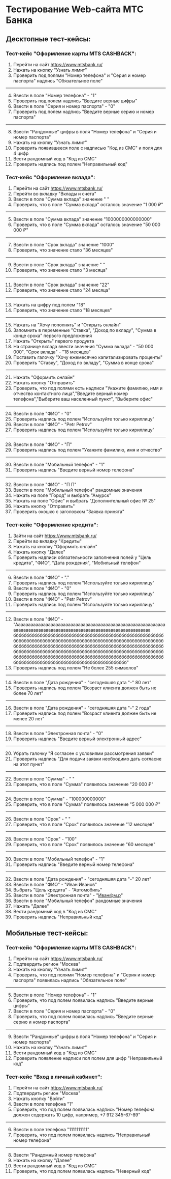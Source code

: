 # Тестирование Web-сайта МТС Банка
## Десктопные тест-кейсы:
### Тест-кейс "Оформление карты MTS CASHBACK":
1) Перейти на сайт https://www.mtsbank.ru/
2) Нажать на кнопку "Узнать лимит"
3) Проверить под полями "Номер телефона" и "Серия и номер паспорта" надпись "Обязательное поле"
-------------
4) Ввести в поле "Номер телефона" - "1"
5) Проверить под полем надпись "Введите верные цифры"
6) Ввести в поле "Серия и номер паспорта" - "0"
7) Проверить под полем надпись "Введите верные серию и номер паспорта"
-------------
8) Ввести "Рандомные" цифры в поля "Номер телефона" и "Серия и номер паспорта"
9) Нажать на кнопку "Узнать лимит"
10) Проверить появившееся поле с надписью "Код из СМС" и поля для 4 цифр
11) Вести рандомный код в "Код из СМС"
12) Проверить надпись под полем "Неправильный код"


### Тест-кейс "Оформление вклада":
1) Перейти на сайт https://www.mtsbank.ru/
2) Перейти во вкладку "Вклады и счета"
3) Ввести в поле "Сумма вклада" значение " "
4) Проверить, что в поле "Сумма вклада" осталось значение "1 000 ₽"
-------------
5) Ввести в поле "Сумма вклада" значение "1000000000000000"
6) Проверить, что в поле "Сумма вклада" осталось значение "50 000 000 ₽"
-------------
7) Ввести в поле "Срок вклада" значение "1000"
8) Проверить, что значение стало "36 месяцев"
-------------
9) Ввести в поле "Срок вклада" значение " "
10) Проверить, что значение стало "3 месяца"
-------------
11) Ввести в поле "Срок вклада" значение "22"
12) Проверить, что значение стало "24 месяца"
-------------
13) Нажать на цифру под полем "18"
14) Проверить, что значение стало "18 месяцев"
-------------
15) Нажать на "Хочу пополнять" и "Открыть онлайн"
16) Запомнить в переменные "Ставка", "Доход по вкладу", "Сумма в конце срока" первого предложения
17) Нажать "Открыть" первого продукта
18) На странице вклада ввести значения "Сумма вклада" - "50 000 000", "Срок вклада" - "18 месяцев"
19) Поставить галочку "Хочу ежемесячно капитализировать проценты"
20) Проверить "Ставку", "Доход по вкладу", "Сумма в конце срока"
-------------
21) Нажать "Оформить онлайн"
22) Нажать кнопку "Отправить"
23) Проверить, что под полями есть надписи "Укажите фамилию, имя и отчество контактного лица","Введите верный номер телефона","Выберите ваш населенный пункт", "Выберите офис"
-------------
24) Ввести в поле "ФИО" - "0"
25) Проверить надпись под полем "Используйте только кириллицу"
26) Ввести в поле "ФИО" - "Petr Petrov"
27) Проверить надпись под полем "Используйте только кириллицу"
-------------
28) Ввести в поле "ФИО" - "П"
29) Проверить надпись под полем "Укажите фамилию, имя и отчество"
-------------
30) Ввести в поле "Мобильный телефон" - "1"
31) Проверить надпись "Введите верный номер телефона"
-------------
32) Ввести в поле "ФИО" - "П П"
33) Ввести в поле "Мобильный телефон" рандомные значения
34) Нажать на поле "Город" и выбрать "Амурск"
35) Нажать на поле "Офис" и выбрать "Дополнительный офис № 25"
36) Нажать кнопку "Отправить"
37) Проверить окошко с заголовком "Заявка принята"


### Тест-кейс "Оформление кредита":
1) Зайти на сайт https://www.mtsbank.ru/
2) Перейти во вкладку "Кредиты"
3) Нажать на кнопку "Оформить онлайн" 
4) Нажать кнопку "Далее"
5) Проверить надписи обязательности заполнения полей у "Цель кредита", "ФИО", "Дата рождения", "Мобильный телефон"
-------------
6) Ввести в поле "ФИО" - "."
7) Проверить надпись под полем "Используйте только кириллицу"
8) Ввести в поле "ФИО" - "0"
9) Проверить надпись под полем "Используйте только кириллицу"
10) Ввести в поле "ФИО" - "Petr Petrov"
11) Проверить надпись под полем "Используйте только кириллицу"
-------------
12) Ввести в поле "ФИО" - "Ааааааааааааааааааааааааааааааааааааааааааааааааааааааааааааааааааааааааааааааааааааааааааааааааааааааааааааааааааа бббббббббббббббббббббббббббббббббббббббббббббббббббббббббббббббббббббббббббббббббббббббббббббббббббббббббббббббббббббббббббббббббббббббббббббббббббббббббббббббббббббббббббббббббббббббббббббббббббббббббббббббббббббббббббббббббббббббббббббббббббббббббббббббббббббббббббббббббббббббббббббббббббббббббббббббббббббббббббббббббббббббб"
13) Проверить надпись под полем "Не более 255 символов"
-------------
14) Ввести в поле "Дата рождения" - "сегодняшяя дата "-" 80 лет"
15) Проверить надпись под полем "Возраст клиента должен быть не более 70 лет"
-------------
16) Ввести в поле "Дата рождения" - "сегодняшяя дата "-" 2 года"
17) Проверить надпись под полем "Возраст клиента должен быть не менее 20 лет"
-------------
18) Ввести в поле "Электронная почта" - "0"
19) Проверить надпись "Введите верный электронный адрес"
-------------
20) Убрать галочку "Я согласен с условиями рассмотрения заявки"
21) Проверить надпись "Для подачи заявки необходимо дать согласие на этот пункт"
-------------
22) Ввести в поле "Сумма" - " "
23) Проверить, что в поле "Сумма" появилось значение "20 000 ₽"
-------------
24) Ввести в поле "Сумма" - "100000000000"
25) Проверить, что в поле "Сумма" появилось значение "5 000 000 ₽"
-------------
26) Ввести в поле "Срок" - " "
27) Проверить, что в поле "Срок" появилось значение "12 месяцев"
-------------
28) Ввести в поле "Срок" - "100"
29) Проверить, что в поле "Срок" появилось значение "60 месяцев"
-------------
30) Ввести в поле "Мобильный телефон" - "1"
31) Проверить надпись "Введите верный номер телефона"
-------------
32) Ввести в поле "Дата рождения" - "сегодняшяя дата "-" 20 лет"
33) Ввести в поле "ФИО" - "Иван Иванов"
34) Выбрать "Цель кредита" - "Автомобиль"
35) Ввести в поле "Электронная почта" - "Иван@м.р"
36) Ввести в поле "Мобильный телефон" рандомные значения
37) Нажать "Далее"
38) Вести рандомный код в "Код из СМС"
49) Проверить надпись "Неправильный код"


[//]: # (### Тест-кейс "Оформление расчётного счета для малого бизнеса":)

[//]: # (1&#41; Зайти на сайт https://www.mtsbank.ru/)

[//]: # (2&#41; Перейти во вкладку "Малый бизнес и ИП")

[//]: # (3&#41; Перейти в раздел "Расчётный счёт")

[//]: # (4&#41; Нажать на кнопку "Открыть счет")

[//]: # (5&#41; Нажать на кнопку "Отправить заявку")

[//]: # (6&#41; Проверить  надписи обязательности заполнения полей у "Мобильный телефон", "Электронная почта", "ИНН", "Название организации", "Организационно-правовая форма", "Контактное лицо")

[//]: # (-------------)

[//]: # (7&#41; Ввести в поле "Мобильный телефон" - "1")

[//]: # (8&#41; Проверить надпись "Введите верный номер телефона")

[//]: # (-------------)

[//]: # (9&#41; Ввести в поле электронная почта "1")

[//]: # (10&#41; Проверить надпись "Введите верный эл. адрес")

[//]: # (11&#41; Ввести в поле электронная почта "Иван Иванович@m.r")

[//]: # (12&#41; Проверить надпись "Введите верный эл. адрес")

[//]: # (-------------)

[//]: # (13&#41; Ввести в поле "ИНН" - " ")

[//]: # (14&#41; Проверить надпись "ИНН некорректный, проверьте правильность написания")

[//]: # (-------------)

[//]: # (15&#41; Убрать галочку "Я ознакомлен и согласен с условиями обработки персональных данных")

[//]: # (16&#41; Проверить надпись "Для обработки вашей заявки вы должны согласиться с условиями обработки персональных данных")

[//]: # (-------------)

[//]: # (17&#41; Ввести в "Контактное лицо" значение "0")

[//]: # (18&#41; Проверить надпись "Используйте только кириллицу")

[//]: # (19&#41; Ввести в поле "ФИО" - "Petr Petrov")

[//]: # (20&#41; Проверить надпись под полем "Используйте только кириллицу")

[//]: # (-------------)

[//]: # (21&#41; Ввести в поле "ФИО" - "П")

[//]: # (22&#41; Проверить надпись под полем "Фамилия и имя обязательны для заполнения")

[//]: # (-------------)

[//]: # (23&#41; Ввести в "Контактное лицо" значение "Вввввввввввввввввввввввввввввввввввввввввввввввввввввввввввв вввв")

[//]: # (24&#41; Проверить надпись "Максимальная длина фамилии 50 символов")

[//]: # (-------------)

[//]: # (25&#41; Ввести в "Контактное лицо" значение "Вввввввввввввввввввввввввввввввввввв аааааааааааааааааааааааааааааааааааааааааааааааааааааааааааааааааааавввв")

[//]: # (26&#41; Проверить надпись "Максимальная длина имени 50 символов")

[//]: # (-------------)

[//]: # (27&#41; Ввести в "Контактное лицо" значение "Вввввввввввввввввввввввввввввввввввв ааааа ааааааааааааааааааааааааааааааааааааааааааааааааааааааааааааааавввв")

[//]: # (28&#41; Проверить надпись "Максимальная длина отчества 50 символов")

[//]: # (-------------)

[//]: # (29&#41; Ввести в поле "Мобильный телефон" рандомные значения)

[//]: # (30&#41; Ввести в поле электронная почта "ИванИванович@m.r")

[//]: # (31&#41; Ввести в поле "ИНН" - "окей")

[//]: # (32&#41; Проверить, что поле "Название организации" заполнилось "О`КЕЙ", поле "Организационно-правовая форма" - "ООО")

[//]: # (33&#41; Ввести в "Контактное лицо" значение "Иван Иванов")

[//]: # (34&#41; Нажать кнопку "Отправить заявку")

[//]: # (35&#41; Проверить появившееся поле "Код из СМС")

[//]: # (36&#41; Вести рандомный код в "Код из СМС")

[//]: # (37&#41; Проверить надпись "Неправильный код")

[//]: # ()

## Мобильные тест-кейсы:
### Тест-кейс "Оформление карты MTS CASHBACK":
1) Перейти на сайт https://www.mtsbank.ru/
2) Подтвердить регион "Москва"
3) Нажать на кнопку "Узнать лимит"
4) Проверить, что под полями "Номер телефона" и "Серия и номер паспорта" появилась надпись "Обязательное поле"
-------------
5) Ввести в поле "Номер телефона" - "1"
6) Проверить, что под полем появилась надпись "Введите верные цифры"
7) Ввести в поле "Серия и номер паспорта" - "0"
8) Проверить, что под полем появилась надпись "Введите верные серию и номер паспорта"
-------------
9) Ввести "Рандомные" цифры в поля "Номер телефона" и "Серия и номер паспорта"
10) Нажать на кнопку "Узнать лимит"
11) Вести рандомный код в "Код из СМС"
1) Проверить появление надписи пол полем для цифр "Неправильный код"


### Тест-кейс "Вход в личный кабинет":
1) Перейти на сайт https://www.mtsbank.ru/
2) Подтвердить регион "Москва"
3) Нажать кнопку "Войти"
4) Ввести в поле телефона "1"
5) Проверить, что под полем появилась надпись "Номер телефона должен содержать 10 цифр, например, +7 912 345-67-89"
-------------
6) Ввести в поле телефона "1111111111"
7) Проверить, что под полем появилась надпись "Неправильный номер телефона"
-------------
8) Ввести "Рандомный номер телефона"
9) Нажать на кнопку "Далее"
10) Вести рандомный код в "Код из СМС"
11) Проверить, что под полем появилась надпись "Неверный код"